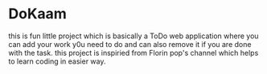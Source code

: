 # DoKaam
this is fun little project which is basically a ToDo web application where you can add your work y0u need to do and can also remove it if you are done with the task.
this project is inspiried from Florin pop's channel which helps to learn coding in easier way.
